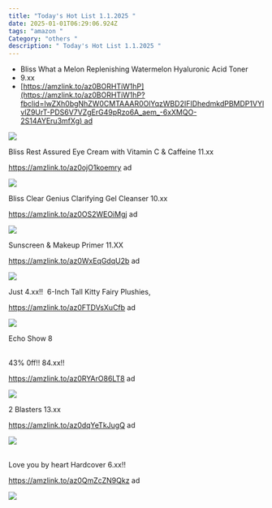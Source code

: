 ```yaml
---
title: "Today's Hot List 1.1.2025 "
date: 2025-01-01T06:29:06.924Z
tags: "amazon "
Category: "others "
description: " Today's Hot List 1.1.2025 "
---
```

<!--StartFragment-->

* Bliss What a Melon Replenishing Watermelon Hyaluronic Acid Toner
* 9.xx
* [https://amzlink.to/az0BORHTiW1hP](https://amzlink.to/az0BORHTiW1hP?fbclid=IwZXh0bgNhZW0CMTAAAR0OlYqzWBD2IFIDhedmkdPBMDP1VYlvlZ9UrT-PDS6V7VZgErG49pRzo6A_aem_-6xXMQO-2S14AYEru3mfXg) ad

<!--StartFragment-->

![](https://m.media-amazon.com/images/I/61WXy4wMJrL._SL1500_.jpg)

<!--StartFragment-->

Bliss Rest Assured Eye Cream with Vitamin C & Caffeine 11.xx

https://amzlink.to/az0ojO1koemry ad

<!--StartFragment-->

![](https://m.media-amazon.com/images/I/81+tkmiTS5L._SL1500_.jpg)



<!--StartFragment-->

Bliss Clear Genius Clarifying Gel Cleanser 10.xx 

https://amzlink.to/az0OS2WEOiMgj ad

<!--StartFragment-->

![](https://m.media-amazon.com/images/I/61z8nnHNz1L._SL1500_.jpg)



<!--StartFragment-->

Sunscreen & Makeup Primer 11.XX 

 https://amzlink.to/az0WxEqGdqU2b ad 

<!--StartFragment-->

![](https://m.media-amazon.com/images/I/61Oh+hSaN9L._SL1500_.jpg)

<!--StartFragment-->

Just 4.xx!!  6-Inch Tall Kitty Fairy Plushies, 

https://amzlink.to/az0FTDVsXuCfb ad<!--StartFragment-->

![](https://m.media-amazon.com/images/I/81eU7gDhgwL._AC_SL1500_.jpg)



<!--StartFragment-->

Echo Show 8

\
43% 0ff!! 84.xx!! 

https://amzlink.to/az0RYArO86LT8 ad

<!--StartFragment-->

![](https://m.media-amazon.com/images/I/51B0KzSAh2L._AC_SL1000_.jpg)



<!--StartFragment-->

2 Blasters 13.xx 

https://amzlink.to/az0dqYeTkJugQ ad

<!--StartFragment-->

![](https://m.media-amazon.com/images/I/81DI3D1BdLL._AC_SL1500_.jpg)



<!--StartFragment-->

\
Love you by heart Hardcover 6.xx!!  

https://amzlink.to/az0QmZcZN9Qkz ad

<!--StartFragment-->

![](https://m.media-amazon.com/images/I/61ansGsCfrL._SL1200_.jpg)

<!--EndFragment-->